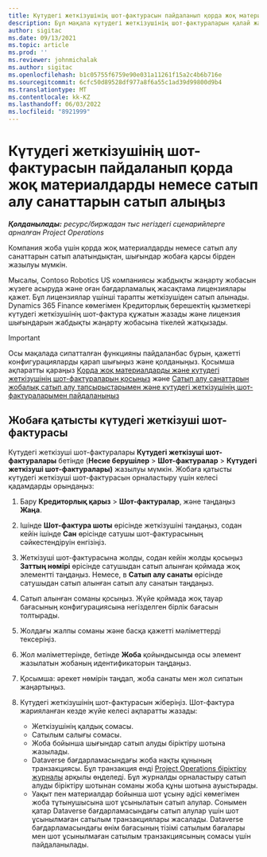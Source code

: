 ```yaml
---
title: Күтудегі жеткізушінің шот-фактурасын пайдаланып қорда жоқ материалдарды немесе сатып алу санаттарын сатып алыңыз
description: Бұл мақала күтудегі жеткізушінің шот-фактураларын қалай жазу керектігін түсіндіреді.
author: sigitac
ms.date: 09/13/2021
ms.topic: article
ms.prod: ''
ms.reviewer: johnmichalak
ms.author: sigitac
ms.openlocfilehash: b1c05755f6759e90e031a11261f15a2c4b6b716e
ms.sourcegitcommit: 6cfc50d89528df977a8f6a55c1ad39d99800d9b4
ms.translationtype: MT
ms.contentlocale: kk-KZ
ms.lasthandoff: 06/03/2022
ms.locfileid: "8921999"
---
```

# <a name="purchase-non-stocked-materials-or-procurement-categories-using-a-pending-vendor-invoice"></a>Күтудегі жеткізушінің шот-фактурасын пайдаланып қорда жоқ материалдарды немесе сатып алу санаттарын сатып алыңыз

_**Қолданылады:** ресурс/биржадан тыс негіздегі сценарийлерге арналған Project Operations_

Компания жоба үшін қорда жоқ материалдарды немесе сатып алу санаттарын сатып алатындықтан, шығындар жобаға қарсы бірден жазылуы мүмкін. 

Мысалы, Contoso Robotics US компаниясы жабдықты жаңарту жобасын жүзеге асыруда және оған бағдарламалық жасақтама лицензиялары қажет. Бұл лицензиялар үшінші тарапты жеткізушіден сатып алынады.  Dynamics 365 Finance көмегімен Кредиторлық берешектің қызметкері күтудегі жеткізушінің шот-фактура құжатын жазады және лицензия шығындарын жабдықты жаңарту жобасына тікелей жатқызады. 

> [!IMPORTANT]
> Осы мақалада сипатталған функцияны пайдаланбас бұрын, қажетті конфигурацияларды қарап шығыңыз және қолданыңыз. Қосымша ақпаратты қараңыз [Қорда жоқ материалдарды және күтудегі жеткізушінің шот-фактураларын қосыңыз](configure-materials-nonstocked.md) және [Сатып алу санаттарын жобалық сатып алу тапсырыстарымен және күтудегі жеткізушінің шот-фактураларымен пайдаланыңыз](configure-procurement-categories.md)

## <a name="post-a-project-related-pending-vendor-invoice"></a>Жобаға қатысты күтудегі жеткізуші шот-фактурасы 

Күтудегі жеткізуші шот-фактуралары **Күтудегі жеткізуші шот-фактуралары** бетінде (**Несие берушілер** > **Шот-фактуралар** > **Күтудегі жеткізуші шот-фактуралары)** жазылуы мүмкін. Жобаға қатысты күтудегі жеткізуші шот-фактурасын орналастыру үшін келесі қадамдарды орындаңыз:

1. Бару **Кредиторлық қарыз** > **Шот-фактуралар**, және таңдаңыз **Жаңа**. 
1. Ішінде **Шот-фактура шоты** өрісінде жеткізушіні таңдаңыз, содан кейін ішінде **Сан** өрісінде сатушы шот-фактурасының сәйкестендіруін енгізіңіз.
1. Жеткізуші шот-фактурасына жолды, содан кейін жолды қосыңыз **Заттың нөмірі** өрісінде сатушыдан сатып алынған қоймада жоқ элементті таңдаңыз. Немесе, в **Сатып алу санаты** өрісінде сатушыдан сатып алынған сатып алу санатын таңдаңыз.   
1. Сатып алынған соманы қосыңыз. Жүйе қоймада жоқ тауар бағасының конфигурациясына негізделген бірлік бағасын толтырады. 
1. Жолдағы жалпы соманы және басқа қажетті мәліметтерді тексеріңіз.
1. Жол мәліметтерінде, бетінде **Жоба** қойындысында осы элемент жазылатын жобаның идентификаторын таңдаңыз.
1. Қосымша: әрекет нөмірін таңдап, жоба санаты мен жол сипатын жаңартыңыз.
1. Күтудегі жеткізушінің шот-фактурасын жіберіңіз. Шот-фактура жарияланған кезде жүйе келесі ақпаратты жазады:
    
    - Жеткізушінің қалдық сомасы.
    - Сатылым салығы сомасы.
    - Жоба бойынша шығындар сатып алуды біріктіру шотына жазылады.
    - Dataverse бағдарламасындағы жоба нақты құнының транзакциясы.  Бұл транзакция енді [Project Operations біріктіру журналы](../project-accounting/project-operations-integration-journal.md) арқылы өңделеді. Бұл журналды орналастыру сатып алуды біріктіру шотынан соманы жоба құны шотына ауыстырады. 
    - Уақыт пен материалдар бойынша шот ұсыну әдісі көмегімен жоба тұтынушысына шот ұсынылатын сатып алулар. Сонымен қатар Dataverse бағдарламасындағы сатып алулар үшін шот ұсынылмаған сатылым транзакциялары жасалады. Dataverse бағдарламасындағы өнім бағасының тізімі сатылым бағалары мен шот ұсынылмаған сатылым транзакциясының сомасы үшін пайдаланылады.
